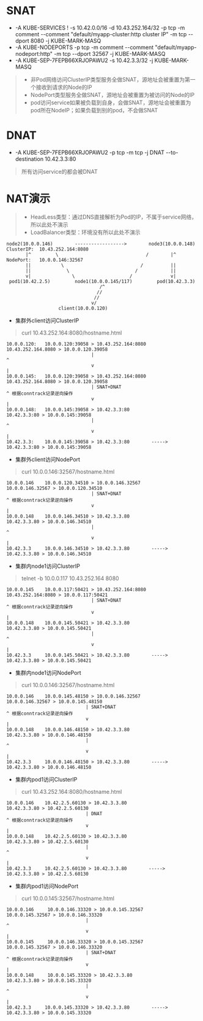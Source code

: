 # SNAT
- -A KUBE-SERVICES ! -s 10.42.0.0/16 -d 10.43.252.164/32 -p tcp -m comment --comment "default/myapp-cluster:http cluster IP" -m tcp --dport 8080 -j KUBE-MARK-MASQ
- -A KUBE-NODEPORTS -p tcp -m comment --comment "default/myapp-nodeport:http" -m tcp --dport 32567 -j KUBE-MARK-MASQ
- -A KUBE-SEP-7FEPB66XRJOPAWU2 -s 10.42.3.3/32 -j KUBE-MARK-MASQ
> - 非Pod网络访问ClusterIP类型服务全做SNAT，源地址会被重置为第一个接收到请求的Node的IP
> - NodePort类型服务全做SNAT，源地址会被重置为被访问的Node的IP
> - pod访问service如果被负载到自身，会做SNAT，源地址会被重置为pod所在NodeIP；如果负载到别的pod，不会做SNAT
# DNAT
- -A KUBE-SEP-7FEPB66XRJOPAWU2 -p tcp -m tcp -j DNAT --to-destination 10.42.3.3:80
> 所有访问service的都会被DNAT
# NAT演示
> - HeadLess类型：通过DNS直接解析为Pod的IP，不属于service网络，所以此处不演示
> - LoadBalancer类型：环境没有所以此处不演示
```                                        
node2(10.0.0.146)        ------------------>        node3(10.0.0.148)       ClusterIP:  10.43.252.164:8080
       |^         \                                /        |^              NodePort:   10.0.0.146:32567
       ||           \                            /          ||
       ||             \                        /            ||    
       v|               \                    /              v|
 pod1(10.42.2.5)         node1(10.0.0.145/117)         pod(10.42.3.3)
                                  /^                
                                 //                                         
                                //                                                                         
                               v/        
                   client(10.0.0.120)              
```

- 集群外client访问ClusterIP
> curl 10.43.252.164:8080/hostname.html
```
10.0.0.120:   10.0.0.120:39058 > 10.43.252.164:8080             10.43.252.164.8080 > 10.0.0.120.39058
                               |                                             ^
                               v                                             |
10.0.0.145:   10.0.0.120:39058 > 10.43.252.164:8080             10.43.252.164.8080 > 10.0.0.120.39058
                               | SNAT+DNAT                                   ^ 根据conntrack记录逆向操作
                               v                                             |
10.0.0.148:   10.0.0.145:39058 > 10.42.3.3:80                   10.42.3.3:80 > 10.0.0.145:39058
                               |                                             ^
                               v                                             |
10.42.3.3:    10.0.0.145:39058 > 10.42.3.3:80        ----->     10.42.3.3:80 > 10.0.0.145:39058

```
- 集群外client访问NodePort
> curl 10.0.0.146:32567/hostname.html
```
10.0.0.146    10.0.0.120.34510 > 10.0.0.146.32567               10.0.0.146.32567 > 10.0.0.120.34510
                               | SNAT+DNAT                                   ^ 根据conntrack记录逆向操作
                               v                                             |
10.0.0.148    10.0.0.146.34510 > 10.42.3.3.80                   10.42.3.3.80 > 10.0.0.146.34510
                               |                                             ^
                               v                                             |
10.42.3.3     10.0.0.146.34510 > 10.42.3.3.80        ----->     10.42.3.3.80 > 10.0.0.146.34510

```
- 集群内node1访问ClusterIP
> telnet -b 10.0.0.117 10.43.252.164 8080
```
10.0.0.145    10.0.0.117:50421 > 10.43.252.164:8080             10.43.252.164:8080 > 10.0.0.117:50421
                               | SNAT+DNAT                                   ^ 根据conntrack记录逆向操作
                               v                                             |
10.0.0.148    10.0.0.145.50421 > 10.42.3.3.80                   10.42.3.3.80 > 10.0.0.145.50421
                               |                                             ^
                               v                                             |
10.42.3.3     10.0.0.145.50421 > 10.42.3.3.80        ----->     10.42.3.3.80 > 10.0.0.145.50421

```
- 集群内node1访问NodePort
> curl 10.0.0.146:32567/hostname.html
```
10.0.0.146    10.0.0.145.48150 > 10.0.0.146.32567               10.0.0.146.32567 > 10.0.0.145.48150
                             | SNAT+DNAT                                     ^ 根据conntrack记录逆向操作
                             v                                               |
10.0.0.148    10.0.0.146.48150 > 10.42.3.3.80                   10.42.3.3.80 > 10.0.0.146.48150
                             |                                               ^
                             v                                               |
10.42.3.3     10.0.0.146.48150 > 10.42.3.3.80        ----->     10.42.3.3.80 > 10.0.0.146.48150
```
- 集群内pod1访问ClusterIP
> curl 10.43.252.164:8080/hostname.html
```
10.0.0.146    10.42.2.5.60130 > 10.42.3.3.80                    10.42.3.3.80 > 10.42.2.5.60130
                             | DNAT                                         ^ 根据conntrack记录逆向操作
                             v                                              |
10.0.0.148    10.42.2.5.60130 > 10.42.3.3.80                    10.42.3.3.80 > 10.42.2.5.60130
                             |                                              ^
                             v                                              |
10.42.3.3     10.42.2.5.60130 > 10.42.3.3.80        ----->      10.42.3.3.80 > 10.42.2.5.60130
```
- 集群内pod1访问NodePort
> curl 10.0.0.145:32567/hostname.html
```
10.0.0.146     10.0.0.146.33320 > 10.0.0.145.32567              10.0.0.145.32567 > 10.0.0.146.33320
                             |                                               ^
                             v                                               |
10.0.0.145     10.0.0.146.33320 > 10.0.0.145.32567              10.0.0.145.32567 > 10.0.0.146.33320
                             | SNAT+DNAT                                     ^ 根据conntrack记录逆向操作
                             v                                               |
10.0.0.148     10.0.0.145.33320 > 10.42.3.3.80                  10.42.3.3.80 > 10.0.0.145.33320
                             |                                               ^
                             v                                               |
10.42.3.3     10.0.0.145.33320 > 10.42.3.3.80        ----->     10.42.3.3.80 > 10.0.0.145.33320
```
